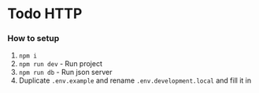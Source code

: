 # Todo HTTP

### How to setup

1. `npm i`
2. `npm run dev` - Run project
3. `npm run db` - Run json server
4. Duplicate `.env.example` and rename `.env.development.local` and fill it in

